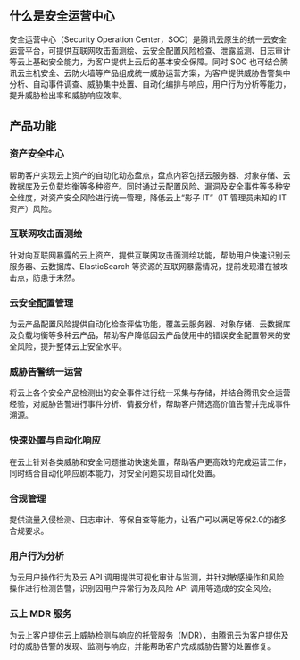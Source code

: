 ## 什么是安全运营中心
安全运营中心（Security Operation Center，SOC）是腾讯云原生的统一云安全运营平台，可提供互联网攻击面测绘、云安全配置风险检查、泄露监测、日志审计等云上基础安全能力，为客户提供上云后的基本安全保障。同时 SOC 也可结合腾讯云主机安全、云防火墙等产品组成统一威胁运营方案，为客户提供威胁告警集中分析、自动事件调查、威胁集中处置、自动化编排与响应，用户行为分析等能力，提升威胁检出率和威胁响应效率。


## 产品功能
### 资产安全中心
帮助客户实现云上资产的自动化动态盘点，盘点内容包括云服务器、对象存储、云数据库及云负载均衡等多种资产。同时通过云配置风险、漏洞及安全事件等多种安全维度，对资产安全风险进行统一管理，降低云上“影子 IT”（IT 管理员未知的 IT 资产）风险。


### 互联网攻击面测绘
针对向互联网暴露的云上资产，提供互联网攻击面测绘功能，帮助用户快速识别云服务器、云数据库、ElasticSearch 等资源的互联网暴露情况，提前发现潜在被攻击点，防患于未然。

### 云安全配置管理
为云产品配置风险提供自动化检查评估功能，覆盖云服务器、对象存储、云数据库及负载均衡等多种云产品，帮助客户降低因云产品使用中的错误安全配置带来的安全风险，提升整体云上安全水平。


### 威胁告警统一运营
将云上各个安全产品检测出的安全事件进行统一采集与存储，并结合腾讯安全运营经验，对威胁告警进行事件分析、情报分析，帮助客户筛选高价值告警并完成事件溯源。

### 快速处置与自动化响应
在云上针对各类威胁和安全问题推动快速处置，帮助客户更高效的完成运营工作，同时结合自动化响应剧本能力，对安全问题实现自动化处置。

### 合规管理
提供流量入侵检测、日志审计、等保自查等能力，让客户可以满足等保2.0的诸多合规要求。

### 用户行为分析
为云用户操作行为及云 API 调用提供可视化审计与监测，并针对敏感操作和风险操作进行检测告警，识别因用户异常行为及风险 API 调用等造成的安全风险。

### 云上 MDR 服务
为云上客户提供云上威胁检测与响应的托管服务（MDR），由腾讯云为客户提供及时的威胁告警的发现、监测与响应，并能帮助客户完成威胁告警的处置修复。
